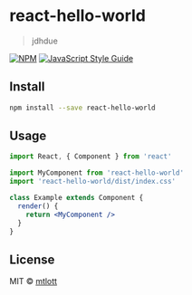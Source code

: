 # react-hello-world

> jdhdue

[![NPM](https://img.shields.io/npm/v/react-hello-world.svg)](https://www.npmjs.com/package/react-hello-world) [![JavaScript Style Guide](https://img.shields.io/badge/code_style-standard-brightgreen.svg)](https://standardjs.com)

## Install

```bash
npm install --save react-hello-world
```

## Usage

```jsx
import React, { Component } from 'react'

import MyComponent from 'react-hello-world'
import 'react-hello-world/dist/index.css'

class Example extends Component {
  render() {
    return <MyComponent />
  }
}
```

## License

MIT © [mtlott](https://github.com/mtlott)
